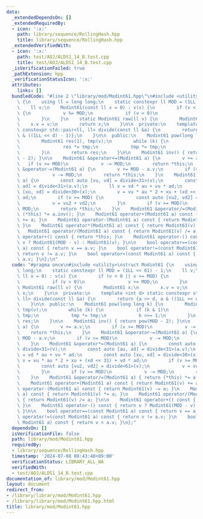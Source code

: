 ```yaml
---
data:
  _extendedDependsOn: []
  _extendedRequiredBy:
  - icon: ':x:'
    path: library/sequence/RollingHash.hpp
    title: library/sequence/RollingHash.hpp
  _extendedVerifiedWith:
  - icon: ':x:'
    path: test/AOJ/ALDS1_14_B.test.cpp
    title: test/AOJ/ALDS1_14_B.test.cpp
  _isVerificationFailed: true
  _pathExtension: hpp
  _verificationStatusIcon: ':x:'
  attributes:
    links: []
  bundledCode: "#line 2 \"library/mod/Modint61.hpp\"\n#include <utility>\nstruct Modint61\
    \ {\n    using ll = long long;\n    static constexpr ll MOD = (1LL << 61) - 1;\n\
    \    ll v;\n    Modint61(const ll x = 0) : v(x) {\n        if (v < 0 || v >= MOD)\
    \ {\n            v %= MOD;\n            if (v < 0)\n                v += MOD;\n\
    \        }\n    }\n    static Modint61 raw(ll v) {\n        Modint61 x;\n    \
    \    x.v = v;\n        return x;\n    }\n\n  private:\n    template <int d> static\
    \ constexpr std::pair<ll, ll> divide(const ll &a) {\n        return {a >> d, a\
    \ & ((1LL << d) - 1)};\n    }\n\n  public:\n    Modint61 pow(long long k) {\n\
    \        Modint61 res(1), tmp(v);\n        while (k) {\n            if (k & 1)\n\
    \                res *= tmp;\n            tmp *= tmp;\n            k >>= 1;\n\
    \        }\n        return res;\n    }\n\n    Modint61 inv() { return pow(MOD\
    \ - 2); }\n\n    Modint61 &operator+=(Modint61 a) {\n        v += a.v;\n     \
    \   if (v >= MOD)\n            v -= MOD;\n        return *this;\n    }\n    Modint61\
    \ &operator-=(Modint61 a) {\n        v += MOD - a.v;\n        if (v >= MOD)\n\
    \            v -= MOD;\n        return *this;\n    }\n    Modint61 &operator*=(Modint61\
    \ a) {\n        const auto [vu, vd] = divide<31>(v);\n        const auto [au,\
    \ ad] = divide<31>(a.v);\n        ll x = vd * au + vu * ad;\n        const auto\
    \ [xu, xd] = divide<30>(x);\n        v = vu * au * 2 + xu + (xd << 31) + vd *\
    \ ad;\n        if (v >= MOD) {\n            const auto [vu2, vd2] = divide<61>(v);\n\
    \            v = vu2 + vd2;\n        }\n        if (v >= MOD)\n            v -=\
    \ MOD;\n        return *this;\n    }\n    Modint61 &operator/=(Modint61 a) { return\
    \ (*this) *= a.inv(); }\n    Modint61 operator+(Modint61 a) const { return Modint61(v)\
    \ += a; }\n    Modint61 operator-(Modint61 a) const { return Modint61(v) -= a;\
    \ }\n    Modint61 operator*(Modint61 a) const { return Modint61(v) *= a; }\n \
    \   Modint61 operator/(Modint61 a) const { return Modint61(v) /= a; }\n\n    Modint61\
    \ operator+() const { return *this; }\n    Modint61 operator-() const { return\
    \ v ? Modint61(MOD - v) : Modint61(v); }\n\n    bool operator==(const Modint61\
    \ a) const { return v == a.v; }\n    bool operator!=(const Modint61 a) const {\
    \ return v != a.v; }\n    bool operator<(const Modint61 a) const { return v <\
    \ a.v; }\n};\n"
  code: "#pragma once\n#include <utility>\nstruct Modint61 {\n    using ll = long\
    \ long;\n    static constexpr ll MOD = (1LL << 61) - 1;\n    ll v;\n    Modint61(const\
    \ ll x = 0) : v(x) {\n        if (v < 0 || v >= MOD) {\n            v %= MOD;\n\
    \            if (v < 0)\n                v += MOD;\n        }\n    }\n    static\
    \ Modint61 raw(ll v) {\n        Modint61 x;\n        x.v = v;\n        return\
    \ x;\n    }\n\n  private:\n    template <int d> static constexpr std::pair<ll,\
    \ ll> divide(const ll &a) {\n        return {a >> d, a & ((1LL << d) - 1)};\n\
    \    }\n\n  public:\n    Modint61 pow(long long k) {\n        Modint61 res(1),\
    \ tmp(v);\n        while (k) {\n            if (k & 1)\n                res *=\
    \ tmp;\n            tmp *= tmp;\n            k >>= 1;\n        }\n        return\
    \ res;\n    }\n\n    Modint61 inv() { return pow(MOD - 2); }\n\n    Modint61 &operator+=(Modint61\
    \ a) {\n        v += a.v;\n        if (v >= MOD)\n            v -= MOD;\n    \
    \    return *this;\n    }\n    Modint61 &operator-=(Modint61 a) {\n        v +=\
    \ MOD - a.v;\n        if (v >= MOD)\n            v -= MOD;\n        return *this;\n\
    \    }\n    Modint61 &operator*=(Modint61 a) {\n        const auto [vu, vd] =\
    \ divide<31>(v);\n        const auto [au, ad] = divide<31>(a.v);\n        ll x\
    \ = vd * au + vu * ad;\n        const auto [xu, xd] = divide<30>(x);\n       \
    \ v = vu * au * 2 + xu + (xd << 31) + vd * ad;\n        if (v >= MOD) {\n    \
    \        const auto [vu2, vd2] = divide<61>(v);\n            v = vu2 + vd2;\n\
    \        }\n        if (v >= MOD)\n            v -= MOD;\n        return *this;\n\
    \    }\n    Modint61 &operator/=(Modint61 a) { return (*this) *= a.inv(); }\n\
    \    Modint61 operator+(Modint61 a) const { return Modint61(v) += a; }\n    Modint61\
    \ operator-(Modint61 a) const { return Modint61(v) -= a; }\n    Modint61 operator*(Modint61\
    \ a) const { return Modint61(v) *= a; }\n    Modint61 operator/(Modint61 a) const\
    \ { return Modint61(v) /= a; }\n\n    Modint61 operator+() const { return *this;\
    \ }\n    Modint61 operator-() const { return v ? Modint61(MOD - v) : Modint61(v);\
    \ }\n\n    bool operator==(const Modint61 a) const { return v == a.v; }\n    bool\
    \ operator!=(const Modint61 a) const { return v != a.v; }\n    bool operator<(const\
    \ Modint61 a) const { return v < a.v; }\n};"
  dependsOn: []
  isVerificationFile: false
  path: library/mod/Modint61.hpp
  requiredBy:
  - library/sequence/RollingHash.hpp
  timestamp: '2024-07-08 08:43:48+09:00'
  verificationStatus: LIBRARY_ALL_WA
  verifiedWith:
  - test/AOJ/ALDS1_14_B.test.cpp
documentation_of: library/mod/Modint61.hpp
layout: document
redirect_from:
- /library/library/mod/Modint61.hpp
- /library/library/mod/Modint61.hpp.html
title: library/mod/Modint61.hpp
---
```

